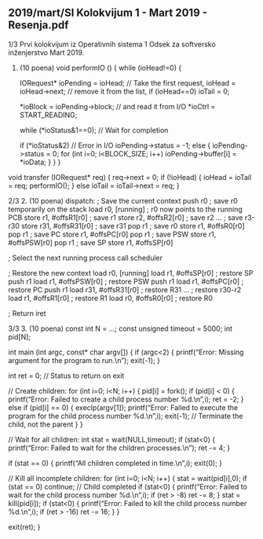 2019/mart/SI Kolokvijum 1 - Mart 2019 - Resenja.pdf
--------------------------------------------------------------------------------


1/3
Prvi kolokvijum iz Operativnih sistema 1
Odsek za softversko inženjerstvo
Mart 2019.
1. (10 poena)
void performIO () {
  while (ioHead!=0) {

    IORequest* ioPending = ioHead; // Take the first request,
    ioHead = ioHead->next; // remove it from the list,
    if (ioHead==0) ioTail = 0;

    *ioBlock = ioPending->block; // and read it from I/O
    *ioCtrl = START_READING;

    while (*ioStatus&1==0);  // Wait for completion

    if (*ioStatus&2) // Error in I/O
      ioPending->status = -1;
    else {
      ioPending->status = 0;
      for (int i=0; i<BLOCK_SIZE; i++)
        ioPending->buffer[i] = *ioData;
    }
  }
}

void transfer (IORequest* req) {
  req->next = 0;
  if (!ioHead) {
    ioHead = ioTail = req;
    performIO();
  } else
    ioTail = ioTail->next = req;
}

2/3
2. (10 poena)
dispatch: ; Save the current context
push r0 ; save r0 temporarily on the stack
load r0, [running] ; r0 now points to the running PCB
store r1, #offsR1[r0] ; save r1
store r2, #offsR2[r0] ; save r2
...                   ; save r3-r30
store r31, #offsR31[r0] ; save r31
pop r1                ; save r0
store r1, #offsR0[r0]
pop r1                ; save PC
store r1, #offsPC[r0]
pop r1                ; save PSW
store r1, #offsPSW[r0]
pop r1                ; save SP
store r1, #offsSP[r0]

; Select the next running process
call  scheduler

; Restore the new context
load r0, [running]
load r1, #offsSP[r0] ; restore SP
push r1
load r1, #offsPSW[r0] ; restore PSW
push r1
load r1, #offsPC[r0] ; restore PC
push r1
load r31, #offsR31[r0] ; restore R31
...                    ; restore r30-r2
load r1, #offsR1[r0] ; restore R1
load r0, #offsR0[r0] ; restore R0

; Return
iret

3/3
3. (10 poena)
const int N = ...;
const unsigned timeout = 5000;
int pid[N];

int main (int argc, const* char argv[]) {
  if (argc<2) {
    printf(“Error: Missing argument for the program to run.\n”);
    exit(-1);
  }

  int ret = 0;  // Status to return on exit

  // Create children:
  for (int i=0; i<N; i++) {
    pid[i] = fork();
    if (pid[i] < 0) {
      printf(“Error: Failed to create a child process number %d.\n”,i);
      ret = -2;
    } else
    if (pid[i] == 0) {
      execlp(argv[1]);
      printf(“Error: Failed to execute the program for the child process
number %d.\n”,i);
      exit(-1);  // Terminate the child, not the parent
    }
  }

  // Wait for all children:
  int stat = wait(NULL,timeout);
  if (stat<0) {
    printf(“Error: Failed to wait for the children processes.\n”);
    ret -= 4;
  }

  if (stat == 0) {
    printf(“All children completed in time.\n”,i);
    exit(0);
  }

  // Kill all incomplete children:
  for (int i=0; i<N; i++) {
    stat = wait(pid[i],0);
    if (stat == 0) continue;  // Child completed
    if (stat<0) {
      printf(“Error: Failed to wait for the child process number %d.\n”,i);
      if (ret > -8) ret -= 8;
    }
    stat = kill(pid[i]);
    if (stat<0) {
      printf(“Error: Failed to kill the child process number %d.\n”,i);
      if (ret > -16) ret -= 16;
    }
  }

  exit(ret);
}
